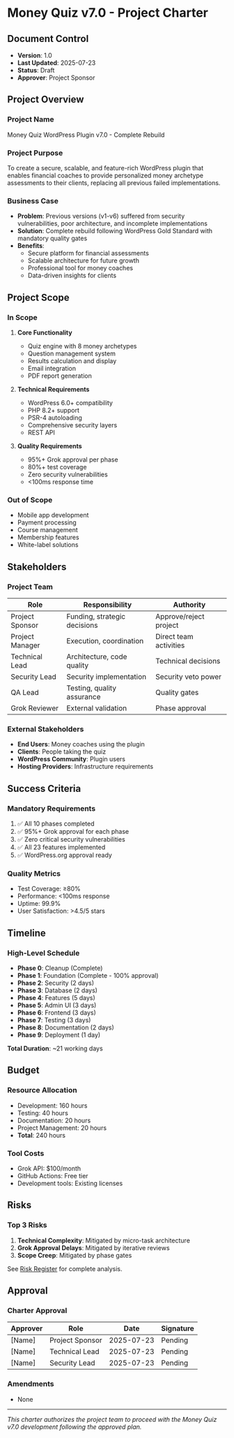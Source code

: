 # Money Quiz v7.0 - Project Charter

## Document Control
- **Version**: 1.0
- **Last Updated**: 2025-07-23
- **Status**: Draft
- **Approver**: Project Sponsor

## Project Overview

### Project Name
Money Quiz WordPress Plugin v7.0 - Complete Rebuild

### Project Purpose
To create a secure, scalable, and feature-rich WordPress plugin that enables financial coaches to provide personalized money archetype assessments to their clients, replacing all previous failed implementations.

### Business Case
- **Problem**: Previous versions (v1-v6) suffered from security vulnerabilities, poor architecture, and incomplete implementations
- **Solution**: Complete rebuild following WordPress Gold Standard with mandatory quality gates
- **Benefits**: 
  - Secure platform for financial assessments
  - Scalable architecture for future growth
  - Professional tool for money coaches
  - Data-driven insights for clients

## Project Scope

### In Scope
1. **Core Functionality**
   - Quiz engine with 8 money archetypes
   - Question management system
   - Results calculation and display
   - Email integration
   - PDF report generation

2. **Technical Requirements**
   - WordPress 6.0+ compatibility
   - PHP 8.2+ support
   - PSR-4 autoloading
   - Comprehensive security layers
   - REST API

3. **Quality Requirements**
   - 95%+ Grok approval per phase
   - 80%+ test coverage
   - Zero security vulnerabilities
   - <100ms response time

### Out of Scope
- Mobile app development
- Payment processing
- Course management
- Membership features
- White-label solutions

## Stakeholders

### Project Team
| Role | Responsibility | Authority |
|------|---------------|-----------|
| Project Sponsor | Funding, strategic decisions | Approve/reject project |
| Project Manager | Execution, coordination | Direct team activities |
| Technical Lead | Architecture, code quality | Technical decisions |
| Security Lead | Security implementation | Security veto power |
| QA Lead | Testing, quality assurance | Quality gates |
| Grok Reviewer | External validation | Phase approval |

### External Stakeholders
- **End Users**: Money coaches using the plugin
- **Clients**: People taking the quiz
- **WordPress Community**: Plugin users
- **Hosting Providers**: Infrastructure requirements

## Success Criteria

### Mandatory Requirements
1. ✅ All 10 phases completed
2. ✅ 95%+ Grok approval for each phase
3. ✅ Zero critical security vulnerabilities
4. ✅ All 23 features implemented
5. ✅ WordPress.org approval ready

### Quality Metrics
- Test Coverage: ≥80%
- Performance: <100ms response
- Uptime: 99.9%
- User Satisfaction: >4.5/5 stars

## Timeline

### High-Level Schedule
- **Phase 0**: Cleanup (Complete)
- **Phase 1**: Foundation (Complete - 100% approval)
- **Phase 2**: Security (2 days)
- **Phase 3**: Database (2 days)
- **Phase 4**: Features (5 days)
- **Phase 5**: Admin UI (3 days)
- **Phase 6**: Frontend (3 days)
- **Phase 7**: Testing (3 days)
- **Phase 8**: Documentation (2 days)
- **Phase 9**: Deployment (1 day)

**Total Duration**: ~21 working days

## Budget

### Resource Allocation
- Development: 160 hours
- Testing: 40 hours
- Documentation: 20 hours
- Project Management: 20 hours
- **Total**: 240 hours

### Tool Costs
- Grok API: $100/month
- GitHub Actions: Free tier
- Development tools: Existing licenses

## Risks

### Top 3 Risks
1. **Technical Complexity**: Mitigated by micro-task architecture
2. **Grok Approval Delays**: Mitigated by iterative reviews
3. **Scope Creep**: Mitigated by phase gates

See [Risk Register](../10-control/05-risk-register.md) for complete analysis.

## Approval

### Charter Approval

| Approver | Role | Date | Signature |
|----------|------|------|-----------|
| [Name] | Project Sponsor | 2025-07-23 | Pending |
| [Name] | Technical Lead | 2025-07-23 | Pending |
| [Name] | Security Lead | 2025-07-23 | Pending |

### Amendments
- None

---
*This charter authorizes the project team to proceed with the Money Quiz v7.0 development following the approved plan.*
